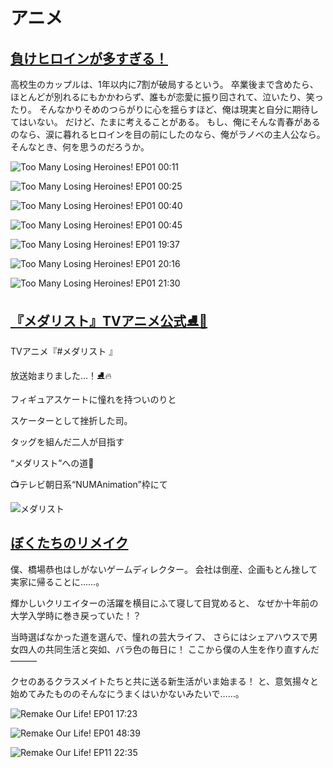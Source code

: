 # アニメ

## [負けヒロインが多すぎる！](https://makeine-anime.com/)

高校生のカップルは、1年以内に7割が破局するという。
卒業後まで含めたら、ほとんどが別れるにもかかわらず、誰もが恋愛に振り回されて、泣いたり、笑ったり。
そんなかりそめのつらがりに心を揺らすほど、俺は現実と自分に期待してはいない。
だけど、たまに考えることがある。
もし、俺にそんな青春があるのなら、涙に暮れるヒロインを目の前にしたのなら、俺がラノベの主人公なら。
そんなとき、何を思うのだろうか。

![Too Many Losing Heroines! EP01 00:11](assets/images/too_many_losing_heroines/too_many_losing_heroines_ep01_0011.png "負けヒロインが多すぎる！ EP01 00:11")

![Too Many Losing Heroines! EP01 00:25](assets/images/too_many_losing_heroines/too_many_losing_heroines_ep01_0025.png "負けヒロインが多すぎる！ EP01 00:25")

![Too Many Losing Heroines! EP01 00:40](assets/images/too_many_losing_heroines/too_many_losing_heroines_ep01_0040.png "負けヒロインが多すぎる！ EP01 00:40")

![Too Many Losing Heroines! EP01 00:45](assets/images/too_many_losing_heroines/too_many_losing_heroines_ep01_0045.png "負けヒロインが多すぎる！ EP01 00:45")

![Too Many Losing Heroines! EP01 19:37](assets/images/too_many_losing_heroines/too_many_losing_heroines_ep01_1937.png "負けヒロインが多すぎる！ EP01 19:37")

![Too Many Losing Heroines! EP01 20:16](assets/images/too_many_losing_heroines/too_many_losing_heroines_ep01_2016.png "負けヒロインが多すぎる！ EP01 20:16")

![Too Many Losing Heroines! EP01 21:30](assets/images/too_many_losing_heroines/too_many_losing_heroines_ep01_2130.png "負けヒロインが多すぎる！ EP01 21:30")

## [『メダリスト』TVアニメ公式⛸🏅](https://x.com/medalist_PR/status/1875581259369660581)

TVアニメ『#メダリスト 』

放送始まりました...！⛸️🔥

フィギュアスケートに憧れを持ついのりと

スケーターとして挫折した司。

タッグを組んだ二人が目指す

“メダリスト”への道🥇

📺テレビ朝日系“NUMAnimation”枠にて

![メダリスト](https://pbs.twimg.com/media/GgdnNoZa8AMX_7n.jpg "メダリスト")

## [ぼくたちのリメイク](https://bokurema.com/)

僕、橋場恭也はしがないゲームディレクター。
会社は倒産、企画もとん挫して実家に帰ることに……。

輝かしいクリエイターの活躍を横目にふて寝して目覚めると、
なぜか十年前の大学入学時に巻き戻っていた！？

当時選ばなかった道を選んで、憧れの芸大ライフ、
さらにはシェアハウスで男女四人の共同生活と突如、バラ色の毎日に！
ここから僕の人生を作り直すんだ―――

クセのあるクラスメイトたちと共に送る新生活がいま始まる！
と、意気揚々と始めてみたもののそんなにうまくはいかないみたいで……。

![Remake Our Life! EP01 17:23](assets/images/remake_our_life/remake_our_life_ep01_1723.png "ぼくたちのリメイク EP01 17:23")

![Remake Our Life! EP01 48:39](assets/images/remake_our_life/remake_our_life_ep01_4839.png "ぼくたちのリメイク EP01 48:39")

![Remake Our Life! EP11 22:35](assets/images/remake_our_life/remake_our_life_ep11_2235.png "ぼくたちのリメイク EP11 22:35")
